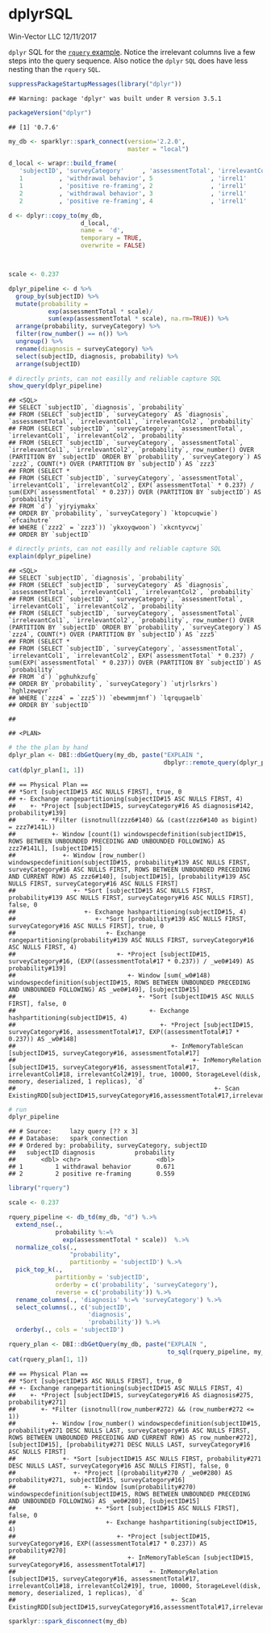 dplyrSQL
================
Win-Vector LLC
12/11/2017

`dplyr` SQL for the [`rquery` example](https://winvector.github.io/rquery/). Notice the irrelevant columns live a few steps into the query sequence. Also notice the `dplyr` `SQL` does have less nesting than the `rquery` `SQL`.

``` r
suppressPackageStartupMessages(library("dplyr"))
```

    ## Warning: package 'dplyr' was built under R version 3.5.1

``` r
packageVersion("dplyr")
```

    ## [1] '0.7.6'

``` r
my_db <- sparklyr::spark_connect(version='2.2.0', 
                                 master = "local")

d_local <- wrapr::build_frame(
   'subjectID', 'surveyCategory'     , 'assessmentTotal', 'irrelevantCol1', 'irrelevantCol2' |
   1          , 'withdrawal behavior', 5                , 'irrel1'        , 'irrel2'         |
   1          , 'positive re-framing', 2                , 'irrel1'        , 'irrel2'         |
   2          , 'withdrawal behavior', 3                , 'irrel1'        , 'irrel2'         |
   2          , 'positive re-framing', 4                , 'irrel1'        , 'irrel2'         )

d <- dplyr::copy_to(my_db,
                    d_local,
                    name =  'd',
                    temporary = TRUE,
                    overwrite = FALSE)



scale <- 0.237

dplyr_pipeline <- d %>%
  group_by(subjectID) %>%
  mutate(probability =
           exp(assessmentTotal * scale)/
           sum(exp(assessmentTotal * scale), na.rm=TRUE)) %>%
  arrange(probability, surveyCategory) %>%
  filter(row_number() == n()) %>%
  ungroup() %>%
  rename(diagnosis = surveyCategory) %>%
  select(subjectID, diagnosis, probability) %>%
  arrange(subjectID)

# directly prints, can not easilly and reliable capture SQL
show_query(dplyr_pipeline)
```

    ## <SQL>
    ## SELECT `subjectID`, `diagnosis`, `probability`
    ## FROM (SELECT `subjectID`, `surveyCategory` AS `diagnosis`, `assessmentTotal`, `irrelevantCol1`, `irrelevantCol2`, `probability`
    ## FROM (SELECT `subjectID`, `surveyCategory`, `assessmentTotal`, `irrelevantCol1`, `irrelevantCol2`, `probability`
    ## FROM (SELECT `subjectID`, `surveyCategory`, `assessmentTotal`, `irrelevantCol1`, `irrelevantCol2`, `probability`, row_number() OVER (PARTITION BY `subjectID` ORDER BY `probability`, `surveyCategory`) AS `zzz2`, COUNT(*) OVER (PARTITION BY `subjectID`) AS `zzz3`
    ## FROM (SELECT *
    ## FROM (SELECT `subjectID`, `surveyCategory`, `assessmentTotal`, `irrelevantCol1`, `irrelevantCol2`, EXP(`assessmentTotal` * 0.237) / sum(EXP(`assessmentTotal` * 0.237)) OVER (PARTITION BY `subjectID`) AS `probability`
    ## FROM `d`) `yjryiymakx`
    ## ORDER BY `probability`, `surveyCategory`) `ktopcuqwie`) `efcaihutre`
    ## WHERE (`zzz2` = `zzz3`)) `ykxoyqwoon`) `xkcntyvcwj`
    ## ORDER BY `subjectID`

``` r
# directly prints, can not easilly and reliable capture SQL
explain(dplyr_pipeline)
```

    ## <SQL>
    ## SELECT `subjectID`, `diagnosis`, `probability`
    ## FROM (SELECT `subjectID`, `surveyCategory` AS `diagnosis`, `assessmentTotal`, `irrelevantCol1`, `irrelevantCol2`, `probability`
    ## FROM (SELECT `subjectID`, `surveyCategory`, `assessmentTotal`, `irrelevantCol1`, `irrelevantCol2`, `probability`
    ## FROM (SELECT `subjectID`, `surveyCategory`, `assessmentTotal`, `irrelevantCol1`, `irrelevantCol2`, `probability`, row_number() OVER (PARTITION BY `subjectID` ORDER BY `probability`, `surveyCategory`) AS `zzz4`, COUNT(*) OVER (PARTITION BY `subjectID`) AS `zzz5`
    ## FROM (SELECT *
    ## FROM (SELECT `subjectID`, `surveyCategory`, `assessmentTotal`, `irrelevantCol1`, `irrelevantCol2`, EXP(`assessmentTotal` * 0.237) / sum(EXP(`assessmentTotal` * 0.237)) OVER (PARTITION BY `subjectID`) AS `probability`
    ## FROM `d`) `pghuhkzufg`
    ## ORDER BY `probability`, `surveyCategory`) `utjrlsrkrs`) `hghlzewqvr`
    ## WHERE (`zzz4` = `zzz5`)) `ebewmmjmnf`) `lqrqugaelb`
    ## ORDER BY `subjectID`

    ## 

    ## <PLAN>

``` r
# the the plan by hand
dplyr_plan <- DBI::dbGetQuery(my_db, paste("EXPLAIN ", 
                                           dbplyr::remote_query(dplyr_pipeline))) 
cat(dplyr_plan[1, 1])
```

    ## == Physical Plan ==
    ## *Sort [subjectID#15 ASC NULLS FIRST], true, 0
    ## +- Exchange rangepartitioning(subjectID#15 ASC NULLS FIRST, 4)
    ##    +- *Project [subjectID#15, surveyCategory#16 AS diagnosis#142, probability#139]
    ##       +- *Filter (isnotnull(zzz6#140) && (cast(zzz6#140 as bigint) = zzz7#141L))
    ##          +- Window [count(1) windowspecdefinition(subjectID#15, ROWS BETWEEN UNBOUNDED PRECEDING AND UNBOUNDED FOLLOWING) AS zzz7#141L], [subjectID#15]
    ##             +- Window [row_number() windowspecdefinition(subjectID#15, probability#139 ASC NULLS FIRST, surveyCategory#16 ASC NULLS FIRST, ROWS BETWEEN UNBOUNDED PRECEDING AND CURRENT ROW) AS zzz6#140], [subjectID#15], [probability#139 ASC NULLS FIRST, surveyCategory#16 ASC NULLS FIRST]
    ##                +- *Sort [subjectID#15 ASC NULLS FIRST, probability#139 ASC NULLS FIRST, surveyCategory#16 ASC NULLS FIRST], false, 0
    ##                   +- Exchange hashpartitioning(subjectID#15, 4)
    ##                      +- *Sort [probability#139 ASC NULLS FIRST, surveyCategory#16 ASC NULLS FIRST], true, 0
    ##                         +- Exchange rangepartitioning(probability#139 ASC NULLS FIRST, surveyCategory#16 ASC NULLS FIRST, 4)
    ##                            +- *Project [subjectID#15, surveyCategory#16, (EXP((assessmentTotal#17 * 0.237)) / _we0#149) AS probability#139]
    ##                               +- Window [sum(_w0#148) windowspecdefinition(subjectID#15, ROWS BETWEEN UNBOUNDED PRECEDING AND UNBOUNDED FOLLOWING) AS _we0#149], [subjectID#15]
    ##                                  +- *Sort [subjectID#15 ASC NULLS FIRST], false, 0
    ##                                     +- Exchange hashpartitioning(subjectID#15, 4)
    ##                                        +- *Project [subjectID#15, surveyCategory#16, assessmentTotal#17, EXP((assessmentTotal#17 * 0.237)) AS _w0#148]
    ##                                           +- InMemoryTableScan [subjectID#15, surveyCategory#16, assessmentTotal#17]
    ##                                                 +- InMemoryRelation [subjectID#15, surveyCategory#16, assessmentTotal#17, irrelevantCol1#18, irrelevantCol2#19], true, 10000, StorageLevel(disk, memory, deserialized, 1 replicas), `d`
    ##                                                       +- Scan ExistingRDD[subjectID#15,surveyCategory#16,assessmentTotal#17,irrelevantCol1#18,irrelevantCol2#19]

``` r
# run
dplyr_pipeline
```

    ## # Source:     lazy query [?? x 3]
    ## # Database:   spark_connection
    ## # Ordered by: probability, surveyCategory, subjectID
    ##   subjectID diagnosis           probability
    ##       <dbl> <chr>                     <dbl>
    ## 1         1 withdrawal behavior       0.671
    ## 2         2 positive re-framing       0.559

``` r
library("rquery")

scale <- 0.237

rquery_pipeline <- db_td(my_db, "d") %.>%
  extend_nse(.,
             probability %:=%
               exp(assessmentTotal * scale))  %.>% 
  normalize_cols(.,
                 "probability",
                 partitionby = 'subjectID') %.>%
  pick_top_k(.,
             partitionby = 'subjectID',
             orderby = c('probability', 'surveyCategory'),
             reverse = c('probability')) %.>% 
  rename_columns(., 'diagnosis' %:=% 'surveyCategory') %.>%
  select_columns(., c('subjectID', 
                      'diagnosis', 
                      'probability')) %.>%
  orderby(., cols = 'subjectID')

rquery_plan <- DBI::dbGetQuery(my_db, paste("EXPLAIN ",
                                            to_sql(rquery_pipeline, my_db)))
cat(rquery_plan[1, 1])
```

    ## == Physical Plan ==
    ## *Sort [subjectID#15 ASC NULLS FIRST], true, 0
    ## +- Exchange rangepartitioning(subjectID#15 ASC NULLS FIRST, 4)
    ##    +- *Project [subjectID#15, surveyCategory#16 AS diagnosis#275, probability#271]
    ##       +- *Filter (isnotnull(row_number#272) && (row_number#272 <= 1))
    ##          +- Window [row_number() windowspecdefinition(subjectID#15, probability#271 DESC NULLS LAST, surveyCategory#16 ASC NULLS FIRST, ROWS BETWEEN UNBOUNDED PRECEDING AND CURRENT ROW) AS row_number#272], [subjectID#15], [probability#271 DESC NULLS LAST, surveyCategory#16 ASC NULLS FIRST]
    ##             +- *Sort [subjectID#15 ASC NULLS FIRST, probability#271 DESC NULLS LAST, surveyCategory#16 ASC NULLS FIRST], false, 0
    ##                +- *Project [(probability#270 / _we0#280) AS probability#271, subjectID#15, surveyCategory#16]
    ##                   +- Window [sum(probability#270) windowspecdefinition(subjectID#15, ROWS BETWEEN UNBOUNDED PRECEDING AND UNBOUNDED FOLLOWING) AS _we0#280], [subjectID#15]
    ##                      +- *Sort [subjectID#15 ASC NULLS FIRST], false, 0
    ##                         +- Exchange hashpartitioning(subjectID#15, 4)
    ##                            +- *Project [subjectID#15, surveyCategory#16, EXP((assessmentTotal#17 * 0.237)) AS probability#270]
    ##                               +- InMemoryTableScan [subjectID#15, surveyCategory#16, assessmentTotal#17]
    ##                                     +- InMemoryRelation [subjectID#15, surveyCategory#16, assessmentTotal#17, irrelevantCol1#18, irrelevantCol2#19], true, 10000, StorageLevel(disk, memory, deserialized, 1 replicas), `d`
    ##                                           +- Scan ExistingRDD[subjectID#15,surveyCategory#16,assessmentTotal#17,irrelevantCol1#18,irrelevantCol2#19]

``` r
sparklyr::spark_disconnect(my_db)
```
